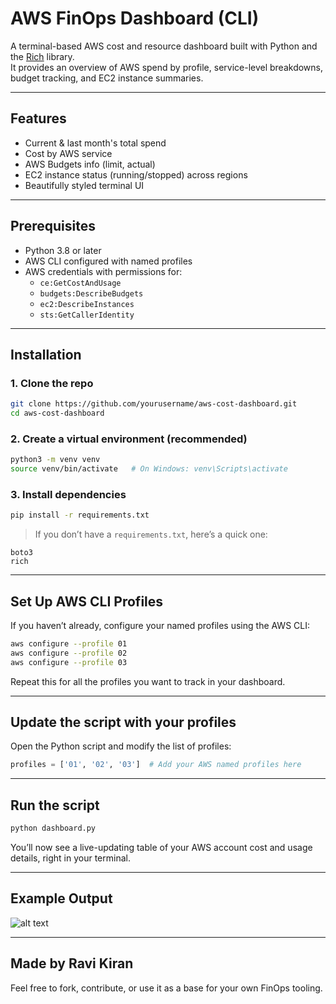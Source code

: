 # AWS FinOps Dashboard (CLI)

A terminal-based AWS cost and resource dashboard built with Python and the [Rich](https://github.com/Textualize/rich) library.  
It provides an overview of AWS spend by profile, service-level breakdowns, budget tracking, and EC2 instance summaries.

---

## Features

- Current & last month's total spend  
- Cost by AWS service  
- AWS Budgets info (limit, actual)  
- EC2 instance status (running/stopped) across regions  
- Beautifully styled terminal UI

---

## Prerequisites

- Python 3.8 or later
- AWS CLI configured with named profiles
- AWS credentials with permissions for:
  - `ce:GetCostAndUsage`
  - `budgets:DescribeBudgets`
  - `ec2:DescribeInstances`
  - `sts:GetCallerIdentity`

---

## Installation

### 1. Clone the repo

```bash
git clone https://github.com/yourusername/aws-cost-dashboard.git
cd aws-cost-dashboard
```

### 2. Create a virtual environment (recommended)

```bash
python3 -m venv venv
source venv/bin/activate   # On Windows: venv\Scripts\activate
```

### 3. Install dependencies

```bash
pip install -r requirements.txt
```

> If you don’t have a `requirements.txt`, here’s a quick one:

```
boto3
rich
```

---

## Set Up AWS CLI Profiles

If you haven’t already, configure your named profiles using the AWS CLI:

```bash
aws configure --profile 01
aws configure --profile 02
aws configure --profile 03
```

Repeat this for all the profiles you want to track in your dashboard.

---

## Update the script with your profiles

Open the Python script and modify the list of profiles:

```python
profiles = ['01', '02', '03']  # Add your AWS named profiles here
```

---

## Run the script

```bash
python dashboard.py
```

You’ll now see a live-updating table of your AWS account cost and usage details, right in your terminal.

---

## Example Output

![alt text](<Screenshot 2025-04-06 at 12.32.09 PM.png>)

---

## Made by Ravi Kiran

Feel free to fork, contribute, or use it as a base for your own FinOps tooling.


